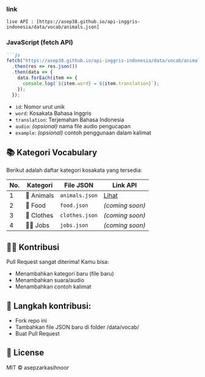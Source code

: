 ### link
```
live API : [https://asep38.github.io/api-inggris-indonesia/data/vocab/animals.json]
```

### JavaScript (fetch API)
```markdown
```js
fetch("https://asep38.github.io/api-inggris-indonesia/data/vocab/animals.json")
  .then(res => res.json())
  .then(data => {
    data.forEach(item => {
      console.log(`${item.word} = ${item.translation}`);
    });
  });
```

- `id`: Nomor urut unik
- `word`: Kosakata Bahasa Inggris
- `translation`: Terjemahan Bahasa Indonesia
- `audio`: *(opsional)* nama file audio pengucapan
- `example`: *(opsional)* contoh penggunaan dalam kalimat

## 📚 Kategori Vocabulary

Berikut adalah daftar kategori kosakata yang tersedia:

| No. | Kategori     | File JSON       | Link API                                                                 |
|-----|--------------|-----------------|--------------------------------------------------------------------------|
| 1   | 🐾 Animals    | `animals.json`  | [Lihat](https://asep38.github.io/api-inggris-indonesia/data/vocab/animals.json) |
| 2   | 🍔 Food       | `food.json`     | *(coming soon)*                                                          |
| 3   | 👕 Clothes    | `clothes.json`  | *(coming soon)*                                                          |
| 4   | 👨‍🏫 Jobs      | `jobs.json`     | *(coming soon)*                                                          |

## 🧑‍💻 Kontribusi
Pull Request sangat diterima! Kamu bisa:

- Menambahkan kategori baru (file baru)
- Menambahkan suara/audio
- Menambahkan contoh kalimat

## 📌 Langkah kontribusi:
- Fork repo ini
- Tambahkan file JSON baru di folder /data/vocab/
- Buat Pull Request

## 📄 License
MIT © asepzarkasihnoor



